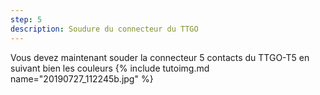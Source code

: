```yaml
---
step: 5
description: Soudure du connecteur du TTGO
---
```


Vous devez maintenant souder la connecteur 5 contacts du TTGO-T5 en suivant bien les couleurs
{% include tutoimg.md name="20190727_112245b.jpg" %}

